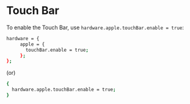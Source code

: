 # Touch Bar
To enable the Touch Bar, use ```hardware.apple.touchBar.enable = true```:
```bash
hardware = {
     apple = {
       touchBar.enable = true;
     };
};
```
(or)
```bash
{
  hardware.apple.touchBar.enable = true;
}
```